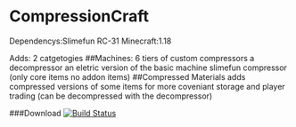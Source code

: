 # CompressionCraft

Dependencys:Slimefun RC-31
Minecraft:1.18

Adds: 2 catgetogies
##Machines:
6 tiers of custom compressors
a decompressor
an eletric version of the basic machine slimefun compressor (only core items no addon items)
##Compressed Materials
adds compressed versions of some items for more coveniant storage and player trading (can be decompressed with the decompressor)

###Download
<a href="https://thebusybiscuit.github.io/builds/JasperChaseTOQ/CompressionCraft/master"><img src="https://thebusybiscuit.github.io/builds/JasperChaseTOQ/CompressionCraft/master/badge.svg" alt="Build Status"/></a>
